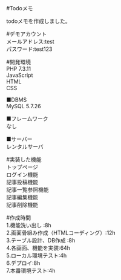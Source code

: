 #Todoメモ  


todoメモを作成しました。  


#デモアカウント  
メールアドレス:test  
パスワード:test123  


#開発環境  
PHP 7.3.11  
JavaScript  
HTML  
CSS  

■DBMS  
MySQL  5.7.26 

■フレームワーク  
なし  

■サーバー  
レンタルサーバ  

#実装した機能  
トップページ  
ログイン機能  
記事投稿機能  
記事一覧参照機能  
記事編集機能  
記事削除機能  

#作成時間  
1.機能洗い出し :8h  
2.画面骨組み作成（HTMLコーディング）:12h  
3.テーブル設計、DB作成 :8h  
4.各画面、機能を実装:64h  
5.ローカル環境テスト:4h  
6.デプロイ:8h  
7.本番環境テスト:4h  